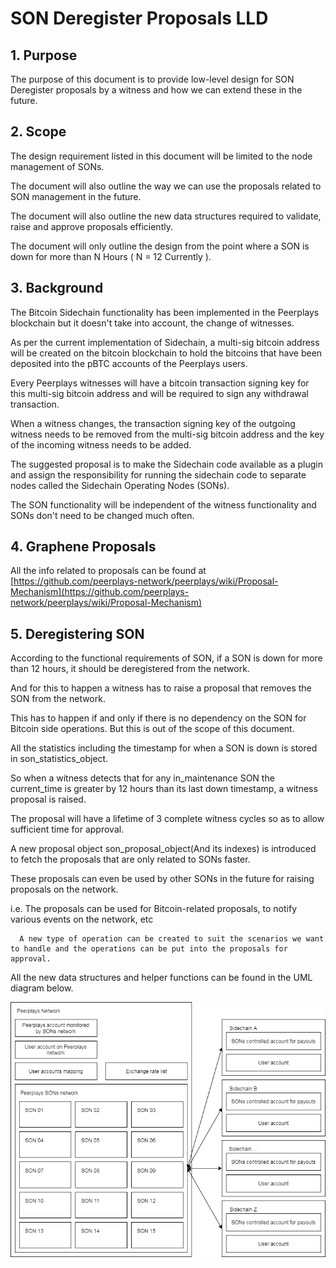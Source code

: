 # SON Deregister Proposals LLD

## 1. Purpose

The purpose of this document is to provide low-level design for SON Deregister proposals by a witness and how we can extend these in the future.

## 2. Scope

The design requirement listed in this document will be limited to the node management of SONs.

The document will also outline the way we can use the proposals related to SON management in the future.

The document will also outline the new data structures required to validate, raise and approve proposals efficiently.

The document will only outline the design from the point where a SON is down for more than N Hours \( N = 12 Currently \).

## 3. Background

The Bitcoin Sidechain functionality has been implemented in the Peerplays blockchain but it doesn't take into account, the change of witnesses.

As per the current implementation of Sidechain, a multi-sig bitcoin address will be created on the bitcoin blockchain to hold the bitcoins that have been deposited into the pBTC accounts of the Peerplays users.

Every Peerplays witnesses will have a bitcoin transaction signing key for this multi-sig bitcoin address and will be required to sign any withdrawal transaction.

When a witness changes, the transaction signing key of the outgoing witness needs to be removed from the multi-sig bitcoin address and the key of the incoming witness needs to be added.

The suggested proposal is to make the Sidechain code available as a plugin and assign the responsibility for running the sidechain code to separate nodes called the Sidechain Operating Nodes \(SONs\). 

The SON functionality will be independent of the witness functionality and SONs don't need to be changed much often.

## 4. Graphene Proposals

All the info related to proposals can be found at  [https://github.com/peerplays-network/peerplays/wiki/Proposal-Mechanism](https://github.com/peerplays-network/peerplays/wiki/Proposal-Mechanism)

## 5. Deregistering SON

According to the functional requirements of SON, if a SON is down for more than 12 hours, it should be deregistered from the network.

And for this to happen a witness has to raise a proposal that removes the SON from the network.

This has to happen if and only if there is no dependency on the SON for Bitcoin side operations. But this is out of the scope of this document.

All the statistics including the timestamp for when a SON is down is stored in son\_statistics\_object.

So when a witness detects that for any in\_maintenance SON the current\_time is greater by 12 hours than its last down timestamp, a witness proposal is raised.

The proposal will have a lifetime of 3 complete witness cycles so as to allow sufficient time for approval.

A new proposal object son\_proposal\_object\(And its indexes\) is introduced to fetch the proposals that are only related to SONs faster.

These proposals can even be used by other SONs in the future for raising proposals on the network.

i.e. The proposals can be used for Bitcoin-related proposals, to notify various events on the network, etc

      A new type of operation can be created to suit the scenarios we want to handle and the operations can be put into the proposals for approval.

All the new data structures and helper functions can be found in the UML diagram below.

![C:\29cf83c901956726bb71f1b7c2b022ff](../../.gitbook/assets/0%20%284%29.png)

